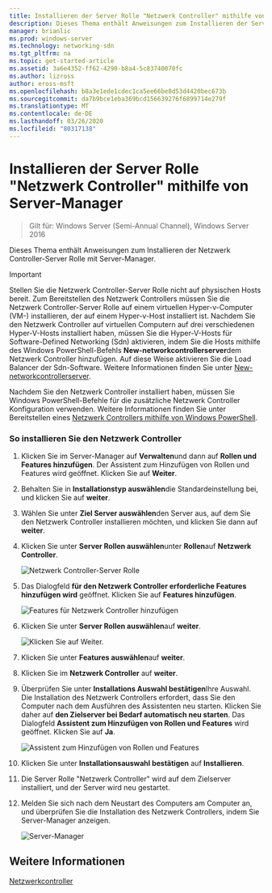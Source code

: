 ```yaml
---
title: Installieren der Server Rolle "Netzwerk Controller" mithilfe von Server-Manager
description: Dieses Thema enthält Anweisungen zum Installieren der Server Rolle "Netzwerk Controller" mithilfe von Server-Manager in Windows Server 2016.
manager: brianlic
ms.prod: windows-server
ms.technology: networking-sdn
ms.tgt_pltfrm: na
ms.topic: get-started-article
ms.assetid: 3a6e4352-ff62-4290-b8a4-5c83740070fc
ms.author: lizross
author: eross-msft
ms.openlocfilehash: b8a3e1ede1cdec1ca5ee66be8d53d4420bec673b
ms.sourcegitcommit: da7b9bce1eba369bcd156639276f6899714e279f
ms.translationtype: MT
ms.contentlocale: de-DE
ms.lasthandoff: 03/26/2020
ms.locfileid: "80317138"
---
```

# <a name="install-the-network-controller-server-role-using-server-manager"></a>Installieren der Server Rolle "Netzwerk Controller" mithilfe von Server-Manager

>Gilt für: Windows Server (Semi-Annual Channel), Windows Server 2016

Dieses Thema enthält Anweisungen zum Installieren der Netzwerk Controller-Server Rolle mit Server-Manager.

>[!IMPORTANT]
>Stellen Sie die Netzwerk Controller-Server Rolle nicht auf physischen Hosts bereit. Zum Bereitstellen des Netzwerk Controllers müssen Sie die Netzwerk Controller-Server Rolle auf einem virtuellen Hyper-v-Computer \(VM-\) installieren, der auf einem Hyper-v-Host installiert ist. Nachdem Sie den Netzwerk Controller auf virtuellen Computern auf drei verschiedenen Hyper\-V-Hosts installiert haben, müssen Sie die Hyper\-V-Hosts für Software-Defined Networking \(Sdn\) aktivieren, indem Sie die Hosts mithilfe des Windows PowerShell-Befehls **New-networkcontrollerserver**dem Netzwerk Controller hinzufügen. Auf diese Weise aktivieren Sie die Load Balancer der Sdn-Software. Weitere Informationen finden Sie unter [New-networkcontrollerserver](https://technet.microsoft.com/itpro/powershell/windows/network-controller/new-networkcontrollerserver).
  
Nachdem Sie den Netzwerk Controller installiert haben, müssen Sie Windows PowerShell-Befehle für die zusätzliche Netzwerk Controller Konfiguration verwenden. Weitere Informationen finden Sie unter Bereitstellen eines [Netzwerk Controllers mithilfe von Windows PowerShell](../../deploy/Deploy-Network-Controller-using-Windows-PowerShell.md).  
  
### <a name="to-install-network-controller"></a>So installieren Sie den Netzwerk Controller  
  
1.  Klicken Sie im Server-Manager auf **Verwalten**und dann auf **Rollen und Features hinzufügen**. Der Assistent zum Hinzufügen von Rollen und Features wird geöffnet. Klicken Sie auf **Weiter**.  
  
2.  Behalten Sie in **Installationstyp auswählen**die Standardeinstellung bei, und klicken Sie auf **weiter**.  
  
3.  Wählen Sie unter **Ziel Server auswählen**den Server aus, auf dem Sie den Netzwerk Controller installieren möchten, und klicken Sie dann auf **weiter**.  
  
4.  Klicken Sie unter **Server Rollen auswählen**unter **Rollen**auf **Netzwerk Controller**.  
  
    ![Netzwerk Controller-Server Rolle](../../../media/Install-the-Network-Controller-server-role-using-Server-Manager/netc_install_07.jpg)  
  
5.  Das Dialogfeld **für den Netzwerk Controller erforderliche Features hinzufügen wird** geöffnet. Klicken Sie auf **Features hinzufügen**.  
  
    ![Features für Netzwerk Controller hinzufügen](../../../media/Install-the-Network-Controller-server-role-using-Server-Manager/netc_install_06.jpg)  
  
6.  Klicken Sie unter **Server Rollen auswählen**auf **weiter**.  
  
    ![Klicken Sie auf Weiter.](../../../media/Install-the-Network-Controller-server-role-using-Server-Manager/netc_install_07.jpg)  
  
7.  Klicken Sie unter **Features auswählen**auf **weiter**.  
  
8.  Klicken Sie im **Netzwerk Controller** auf **weiter**.  
  
9. Überprüfen Sie unter **Installations Auswahl bestätigen**Ihre Auswahl. Die Installation des Netzwerk Controllers erfordert, dass Sie den Computer nach dem Ausführen des Assistenten neu starten. Klicken Sie daher auf **den Zielserver bei Bedarf automatisch neu starten**. Das Dialogfeld **Assistent zum Hinzufügen von Rollen und Features** wird geöffnet. Klicken Sie auf **Ja**.  
  
    ![Assistent zum Hinzufügen von Rollen und Features](../../../media/Install-the-Network-Controller-server-role-using-Server-Manager/netc_install_11.jpg)  
  
10. Klicken Sie unter **Installationsauswahl bestätigen** auf **Installieren**.  
  
11. Die Server Rolle "Netzwerk Controller" wird auf dem Zielserver installiert, und der Server wird neu gestartet.  
  
12. Melden Sie sich nach dem Neustart des Computers am Computer an, und überprüfen Sie die Installation des Netzwerk Controllers, indem Sie Server-Manager anzeigen.  
  
    ![Server-Manager](../../../media/Install-the-Network-Controller-server-role-using-Server-Manager/nc_013.jpg)  
  
## <a name="see-also"></a>Weitere Informationen  
[Netzwerkcontroller](Network-Controller.md)  
  


